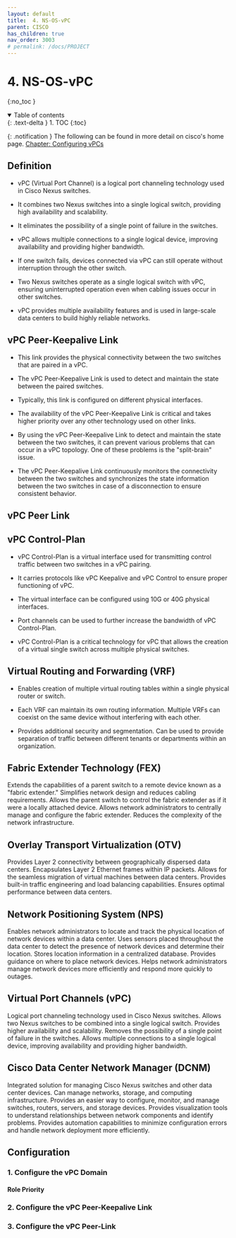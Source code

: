 ```yaml
---
layout: default
title:  4. NS-OS-vPC
parent: CISCO
has_children: true
nav_order: 3003
# permalink: /docs/PROJECT
---
```

# 4. NS-OS-vPC

{:no_toc }

<details open markdown="block">  
  <summary>
    Table of contents
  </summary>
  {: .text-delta }
1. TOC  
{:toc}
</details>

{: .notification }
The following can be found in more detail on cisco's home page. [Chapter: Configuring vPCs](https://www.cisco.com/c/en/us/td/docs/switches/datacenter/nexus9000/sw/6-x/interfaces/configuration/guide/b_Cisco_Nexus_9000_Series_NX-OS_Interfaces_Configuration_Guide/b_Cisco_Nexus_9000_Series_NX-OS_Interfaces_Configuration_Guide_chapter_0111.html?dtid=osscdc000283#topic_D4D9938C6B254A4DB9A74FFAFC74C63F)

## Definition

* vPC (Virtual Port Channel) is a logical port channeling technology used in Cisco Nexus switches.

* It combines two Nexus switches into a single logical switch, providing high availability and scalability.

* It eliminates the possibility of a single point of failure in the switches.

* vPC allows multiple connections to a single logical device, improving availability and providing higher bandwidth.

* If one switch fails, devices connected via vPC can still operate without interruption through the other switch.

* Two Nexus switches operate as a single logical switch with vPC, ensuring uninterrupted operation even when cabling issues occur in other switches.

* vPC provides multiple availability features and is used in large-scale data centers to build highly reliable networks.

## vPC Peer-Keepalive Link

* This link provides the physical connectivity between the two switches that are paired in a vPC.

* The vPC Peer-Keepalive Link is used to detect and maintain the state between the paired switches.

* Typically, this link is configured on different physical interfaces.

* The availability of the vPC Peer-Keepalive Link is critical and takes higher priority over any other technology used on other links.

* By using the vPC Peer-Keepalive Link to detect and maintain the state between the two switches, it can prevent various problems that can occur in a vPC topology.
One of these problems is the "split-brain" issue.

* The vPC Peer-Keepalive Link continuously monitors the connectivity between the two switches and synchronizes the state information between the two switches in case of a disconnection to ensure consistent behavior.

## vPC Peer Link

## vPC Control-Plan

* vPC Control-Plan is a virtual interface used for transmitting control traffic between two switches in a vPC pairing.

* It carries protocols like vPC Keepalive and vPC Control to ensure proper functioning of vPC.

* The virtual interface can be configured using 10G or 40G physical interfaces.

* Port channels can be used to further increase the bandwidth of vPC Control-Plan.

* vPC Control-Plan is a critical technology for vPC that allows the creation of a virtual single switch across multiple physical switches.

## 

## Virtual Routing and Forwarding (VRF)

* Enables creation of multiple virtual routing tables within a single physical router or switch.

* Each VRF can maintain its own routing information.
Multiple VRFs can coexist on the same device without interfering with each other.

* Provides additional security and segmentation.
Can be used to provide separation of traffic between different tenants or departments within an organization.

## Fabric Extender Technology (FEX)

Extends the capabilities of a parent switch to a remote device known as a "fabric extender."
Simplifies network design and reduces cabling requirements.
Allows the parent switch to control the fabric extender as if it were a locally attached device.
Allows network administrators to centrally manage and configure the fabric extender.
Reduces the complexity of the network infrastructure.

## Overlay Transport Virtualization (OTV)

Provides Layer 2 connectivity between geographically dispersed data centers.
Encapsulates Layer 2 Ethernet frames within IP packets.
Allows for the seamless migration of virtual machines between data centers.
Provides built-in traffic engineering and load balancing capabilities.
Ensures optimal performance between data centers.

## Network Positioning System (NPS)

Enables network administrators to locate and track the physical location of network devices within a data center.
Uses sensors placed throughout the data center to detect the presence of network devices and determine their location.
Stores location information in a centralized database.
Provides guidance on where to place network devices.
Helps network administrators manage network devices more efficiently and respond more quickly to outages.

## Virtual Port Channels (vPC)

Logical port channeling technology used in Cisco Nexus switches.
Allows two Nexus switches to be combined into a single logical switch.
Provides higher availability and scalability.
Removes the possibility of a single point of failure in the switches.
Allows multiple connections to a single logical device, improving availability and providing higher bandwidth.

## Cisco Data Center Network Manager (DCNM)

Integrated solution for managing Cisco Nexus switches and other data center devices.
Can manage networks, storage, and computing infrastructure.
Provides an easier way to configure, monitor, and manage switches, routers, servers, and storage devices.
Provides visualization tools to understand relationships between network components and identify problems.
Provides automation capabilities to minimize configuration errors and handle network deployment more efficiently.

## Configuration  

### 1. Configure the vPC Domain

#### Role Priority

### 2. Configure the vPC Peer-Keepalive Link

### 3. Configure the vPC Peer-Link

